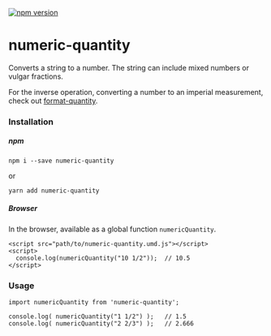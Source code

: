 [![npm version](https://badge.fury.io/js/numeric-quantity.svg)](//npmjs.com/package/numeric-quantity)

# numeric-quantity

Converts a string to a number. The string can include mixed numbers or vulgar fractions.

For the inverse operation, converting a number to an imperial measurement, check out [format-quantity](https://www.npmjs.com/package/format-quantity).

### Installation

##### npm

```
npm i --save numeric-quantity
```

or

```
yarn add numeric-quantity
```

##### Browser

In the browser, available as a global function `numericQuantity`.

```
<script src="path/to/numeric-quantity.umd.js"></script>
<script>
  console.log(numericQuantity("10 1/2"));  // 10.5
</script>
```

### Usage

```
import numericQuantity from 'numeric-quantity';

console.log( numericQuantity("1 1/2") );   // 1.5
console.log( numericQuantity("2 2/3") );   // 2.666
```
